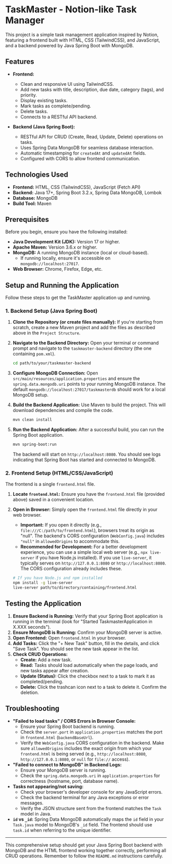 # TaskMaster - Notion-like Task Manager

This project is a simple task management application inspired by Notion, featuring a frontend built with HTML, CSS (TailwindCSS), and JavaScript, and a backend powered by Java Spring Boot with MongoDB.

## Features

*   **Frontend:**
    *   Clean and responsive UI using TailwindCSS.
    *   Add new tasks with title, description, due date, category (tags), and priority.
    *   Display existing tasks.
    *   Mark tasks as complete/pending.
    *   Delete tasks.
    *   Connects to a RESTful API backend.

*   **Backend (Java Spring Boot):**
    *   RESTful API for CRUD (Create, Read, Update, Delete) operations on tasks.
    *   Uses Spring Data MongoDB for seamless database interaction.
    *   Automatic timestamping for `createdAt` and `updatedAt` fields.
    *   Configured with CORS to allow frontend communication.

## Technologies Used

*   **Frontend:** HTML, CSS (TailwindCSS), JavaScript (Fetch API)
*   **Backend:** Java 17+, Spring Boot 3.2.x, Spring Data MongoDB, Lombok
*   **Database:** MongoDB
*   **Build Tool:** Maven

## Prerequisites

Before you begin, ensure you have the following installed:

*   **Java Development Kit (JDK):** Version 17 or higher.
*   **Apache Maven:** Version 3.6.x or higher.
*   **MongoDB:** A running MongoDB instance (local or cloud-based).
    *   If running locally, ensure it's accessible on `mongodb://localhost:27017`.
*   **Web Browser:** Chrome, Firefox, Edge, etc.

## Setup and Running the Application

Follow these steps to get the TaskMaster application up and running.

### 1. Backend Setup (Java Spring Boot)

1.  **Clone the Repository (or create files manually):**
    If you're starting from scratch, create a new Maven project and add the files as described above in the `Project Structure`.

2.  **Navigate to the Backend Directory:**
    Open your terminal or command prompt and navigate to the `taskmaster-backend` directory (the one containing `pom.xml`).

    ```bash
    cd path/to/your/taskmaster-backend
    ```

3.  **Configure MongoDB Connection:**
    Open `src/main/resources/application.properties` and ensure the `spring.data.mongodb.uri` points to your running MongoDB instance. The default `mongodb://localhost:27017/taskmasterdb` should work for a local MongoDB setup.

4.  **Build the Backend Application:**
    Use Maven to build the project. This will download dependencies and compile the code.

    ```bash
    mvn clean install
    ```

5.  **Run the Backend Application:**
    After a successful build, you can run the Spring Boot application.

    ```bash
    mvn spring-boot:run
    ```
    The backend will start on `http://localhost:8080`. You should see logs indicating that Spring Boot has started and connected to MongoDB.

### 2. Frontend Setup (HTML/CSS/JavaScript)

The frontend is a single `frontend.html` file.

1.  **Locate `frontend.html`:**
    Ensure you have the `frontend.html` file (provided above) saved in a convenient location.

2.  **Open in Browser:**
    Simply open the `frontend.html` file directly in your web browser.
    *   **Important:** If you open it directly (e.g., `file:///C:/path/to/frontend.html`), browsers treat its origin as "null". The backend's CORS configuration (`WebConfig.java`) includes `"null"` in `allowedOrigins` to accommodate this.
    *   **Recommended for Development:** For a better development experience, you can use a simple local web server (e.g., `npx live-server` if you have Node.js installed). If you use `live-server`, it typically serves on `http://127.0.0.1:8080` or `http://localhost:8080`. The CORS configuration already includes these.

    ```bash
    # If you have Node.js and npm installed
    npm install -g live-server
    live-server path/to/directory/containing/frontend.html
    ```

## Testing the Application

1.  **Ensure Backend is Running:** Verify that your Spring Boot application is running in the terminal (look for "Started TaskmasterApplication in X.XXX seconds").
2.  **Ensure MongoDB is Running:** Confirm your MongoDB server is active.
3.  **Open Frontend:** Open `frontend.html` in your browser.
4.  **Add Tasks:** Click the "+ New Task" button, fill in the details, and click "Save Task". You should see the new task appear in the list.
5.  **Check CRUD Operations:**
    *   **Create:** Add a new task.
    *   **Read:** Tasks should load automatically when the page loads, and new tasks appear after creation.
    *   **Update (Status):** Click the checkbox next to a task to mark it as completed/pending.
    *   **Delete:** Click the trashcan icon next to a task to delete it. Confirm the deletion.

## Troubleshooting

*   **"Failed to load tasks" / CORS Errors in Browser Console:**
    *   Ensure your Spring Boot backend is running.
    *   Check the `server.port` in `application.properties` matches the port in `frontend.html` (`backendBaseUrl`).
    *   Verify the `WebConfig.java` CORS configuration in the backend. Make sure `allowedOrigins` includes the exact origin from which your `frontend.html` is being served (e.g., `http://localhost:8080`, `http://127.0.0.1:8080`, or `null` for `file://` access).
*   **"Failed to connect to MongoDB" in Backend Logs:**
    *   Ensure your MongoDB server is running.
    *   Check the `spring.data.mongodb.uri` in `application.properties` for correctness (hostname, port, database name).
*   **Tasks not appearing/not saving:**
    *   Check your browser's developer console for any JavaScript errors.
    *   Check the backend terminal for any Java exceptions or error messages.
    *   Verify the JSON structure sent from the frontend matches the `Task` model in Java.
*   **`id` vs `_id`:** Spring Data MongoDB automatically maps the `id` field in your `Task.java` model to MongoDB's `_id` field. The frontend should use `task.id` when referring to the unique identifier.

---

This comprehensive setup should get your Java Spring Boot backend with MongoDB and the HTML frontend working together correctly, performing all CRUD operations. Remember to follow the `README.md` instructions carefully.